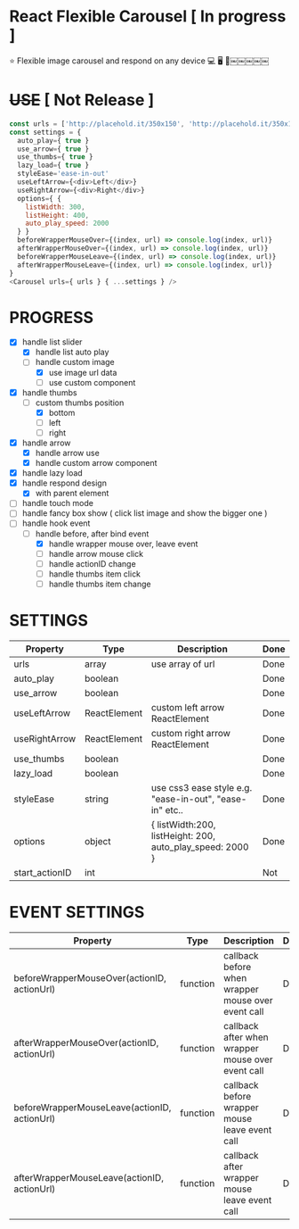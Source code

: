 # React Flexible Carousel [ In progress ]
⭐️  Flexible image carousel and respond on any device 💻  🖥  👀￼￼￼￼￼

# ~~USE~~ [ Not Release ]

```javascript
const urls = ['http://placehold.it/350x150', 'http://placehold.it/350x150', 'http://placehold.it/350x150', 'http://placehold.it/350x150']
const settings = {
  auto_play={ true }
  use_arrow={ true }
  use_thumbs={ true }
  lazy_load={ true }
  styleEase='ease-in-out'
  useLeftArrow={<div>Left</div>}
  useRightArrow={<div>Right</div>}
  options={ {
    listWidth: 300,
    listHeight: 400,
    auto_play_speed: 2000
  } }
  beforeWrapperMouseOver={(index, url) => console.log(index, url)}
  afterWrapperMouseOver={(index, url) => console.log(index, url)}
  beforeWrapperMouseLeave={(index, url) => console.log(index, url)}
  afterWrapperMouseLeave={(index, url) => console.log(index, url)}
}
<Carousel urls={ urls } { ...settings } />
```

# PROGRESS

- [x] handle list slider
  - [x] handle list auto play
  - [ ] handle custom image
    - [x] use image url data
    - [ ] use custom component
- [x] handle thumbs
  - [ ] custom thumbs position
    - [x] bottom
    - [ ] left
    - [ ] right
- [x] handle arrow
  - [x] handle arrow use
  - [x] handle custom arrow component
- [x] handle lazy load
- [x] handle respond design
  - [x] with parent element
- [ ] handle touch mode
- [ ] handle fancy box show ( click list image and show the bigger one )
- [ ] handle hook event
  - [ ] handle before, after bind event
    - [x] handle wrapper mouse over, leave event
    - [ ] handle arrow mouse click
    - [ ] handle actionID change
    - [ ] handle thumbs item click
    - [ ] handle thumbs item change

# SETTINGS

|    Property    | Type |          Description          | Done |
| -------------  | ---- |          -----------          | ------- |
|urls|array|use array of url|Done|
|auto_play|boolean||Done|
|use_arrow|boolean||Done|
|useLeftArrow|ReactElement|custom left arrow ReactElement|Done|
|useRightArrow|ReactElement|custom right arrow ReactElement|Done|
|use_thumbs|boolean||Done|
|lazy_load|boolean||Done|
|styleEase|string|use css3 ease style e.g. "ease-in-out", "ease-in" etc..|Done|
|options|object|{ listWidth:200, listHeight: 200, auto_play_speed: 2000 }|Done|
|start_actionID|int||Not|

# EVENT SETTINGS
|    Property    | Type |          Description          | Done |
| -------------  | ---- |          -----------          | ------- |
|beforeWrapperMouseOver(actionID, actionUrl)|function|callback before when wrapper mouse over event call|Done|
|afterWrapperMouseOver(actionID, actionUrl)|function|callback after when wrapper mouse over event call|Done|
|beforeWrapperMouseLeave(actionID, actionUrl)|function|callback before wrapper mouse leave event call|Done|
|afterWrapperMouseLeave(actionID, actionUrl)|function|callback after wrapper mouse leave event call|Done|
